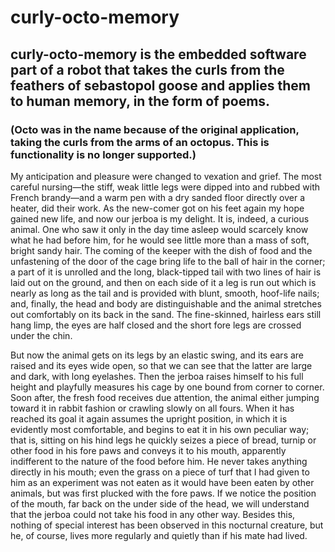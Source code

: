 # curly-octo-memory

## curly-octo-memory is the embedded software part of a robot that takes the curls from the feathers of sebastopol goose and applies them to human memory, in the form of poems.

### (Octo was in the name because of the original application, taking the curls from the arms of an octopus. This is functionality is no longer supported.)
My anticipation and pleasure were changed to vexation and grief. The most careful nursing—the stiff, weak little legs were dipped into and rubbed with French brandy—and a warm pen with a dry sanded floor directly over a heater, did their work. As the new-comer got on his feet again my hope gained new life, and now our jerboa is my delight. It is, indeed, a curious animal. One who saw it only in the day time asleep would scarcely know what he had before him, for he would see little more than a mass of soft, bright sandy hair. The coming of the keeper with the dish of food and the unfastening of the door of the cage bring life to the ball of hair in the corner; a part of it is unrolled and the long, black-tipped tail with two lines of hair is laid out on the ground, and then on each side of it a leg is run out which is nearly as long as the tail and is provided with blunt, smooth, hoof-life nails; and, finally, the head and body are distinguishable and the animal stretches out comfortably on its back in the sand. The fine-skinned, hairless ears still hang limp, the eyes are half closed and the short fore legs are crossed under the chin.

But now the animal gets on its legs by an elastic swing, and its ears are raised and its eyes wide open, so that we can see that the latter are large and dark, with long eyelashes. Then the jerboa raises himself to his full height and playfully measures his cage by one bound from corner to corner. Soon after, the fresh food receives due attention, the animal either jumping toward it in rabbit fashion or crawling slowly on all fours. When it has reached its goal it again assumes the upright position, in which it is evidently most comfortable, and begins to eat it in his own peculiar way; that is, sitting on his hind legs he quickly seizes a piece of bread, turnip or other food in his fore paws and conveys it to his mouth, apparently indifferent to the nature of the food before him. He never takes anything directly in his mouth; even the grass on a piece of turf that I had given to him as an experiment was not eaten as it would have been eaten by other animals, but was first plucked with the fore paws. If we notice the position of the mouth, far back on the under side of the head, we will understand that the jerboa could not take his food in any other way. Besides this, nothing of special interest has been observed in this nocturnal creature, but he, of course, lives more regularly and quietly than if his mate had lived.

